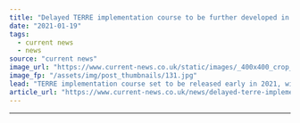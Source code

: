 ```yaml
---
title: "Delayed TERRE implementation course to be further developed in early 2021"
date: "2021-01-19"
tags: 
  - current news
  - news
source: "current news"
image_url: "https://www.current-news.co.uk/static/images/_400x400_crop_center-center/Control_Room_--_National_Grid.jpg"
image_fp: "/assets/img/post_thumbnails/131.jpg"
lead: "​TERRE implementation course set to be released early in 2021, with a TERRE-like mechanism operating in standalone mode being assessed."
article_url: "https://www.current-news.co.uk/news/delayed-terre-implementation-course-to-be-further-developed-in-early-2021?utm_source=rss-feeds&utm_medium=rss&utm_campaign=rss"
---
```


---
